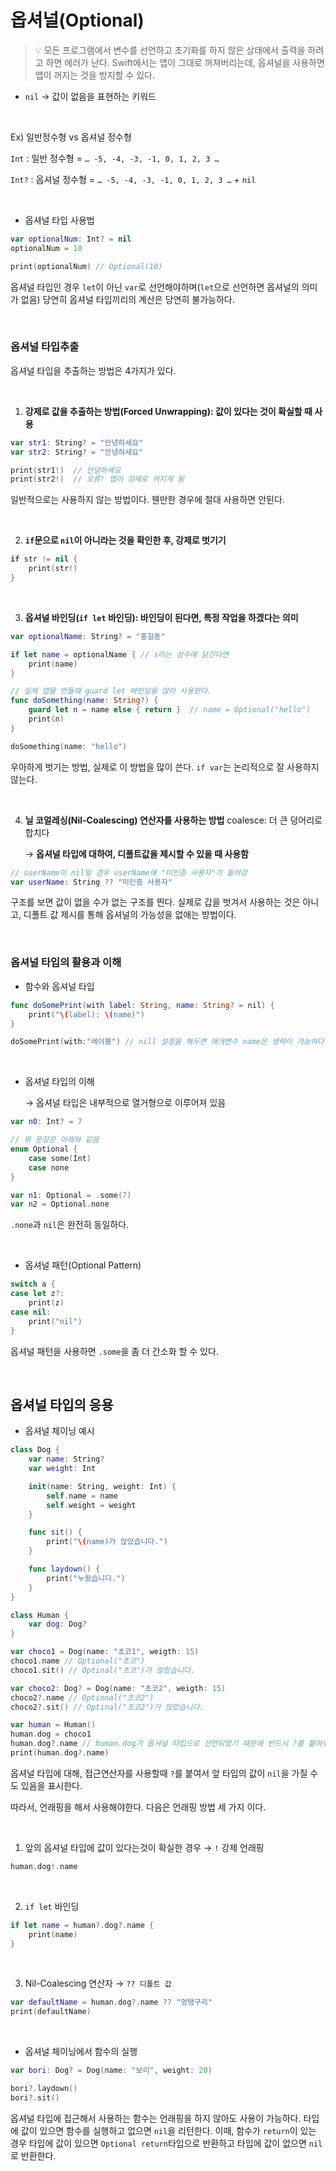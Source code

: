 # 옵셔널(Optional)


> 💡 모든 프로그램에서 변수를 선언하고 초기화를 하지 않은 상태에서 출력을 하려고 하면 에러가 난다. Swift에서는 앱이 그대로 꺼져버리는데, 옵셔널을 사용하면 앱이 꺼지는 것을 방지할 수 있다.


- `nil` → 값이 없음을 표현하는 키워드

<br>

Ex) 일반정수형 vs 옵셔널 정수형

`Int` : 일반 정수형 = `… -5, -4, -3, -1, 0, 1, 2, 3 …`

`Int?` : 옵셔널 정수형 = `… -5, -4, -3, -1, 0, 1, 2, 3 …` + `nil`

<br>

- 옵셔널 타입 사용법

```swift
var optionalNum: Int? = nil
optionalNum = 10

print(optionalNum) // Optional(10)
```

옵셔널 타입인 경우 `let`이 아닌 `var`로 선언해야하며(`let`으로 선언하면 옵셔널의 의미가 없음) 당연히 옵셔널 타입끼리의 계산은 당연히 불가능하다.

<br>

### 옵셔널 타입추출


옵셔널 타입을 추출하는 방법은 4가지가 있다. 

<br>

1. **강제로 값을 추출하는 방법(Forced Unwrapping): 값이 있다는 것이 확실할 때 사용**

```swift
var str1: String? = "안녕하세요"
var str2: String? = "안녕하세요"

print(str1!)  // 안녕하세요
print(str2!)  // 오류! 앱이 강제로 꺼지게 됨
```

일반적으로는 사용하지 않는 방법이다. 웬만한 경우에 절대 사용하면 안된다.

<br>

2. **`if`문으로 `nil`이 아니라는 것을 확인한 후, 강제로 벗기기**

```swift
if str != nil {
	print(str!)
}
```

<br>

3. **옵셔널 바인딩(`if let` 바인딩): 바인딩이 된다면, 특정 작업을 하겠다는 의미**

```swift
var optionalName: String? = "홍길동"

if let name = optionalName { // s라는 상수에 담긴다면
	print(name)
}

// 실제 앱을 만들때 guard let 바인딩을 많이 사용한다.
func doSomething(name: String?) {
	guard let n = name else { return }  // name = Optional("hello")
	print(n)
}

doSomething(name: "hello")
```

우아하게 벗기는 방법, 실제로 이 방법을 많이 쓴다. `if var`는 논리적으로 잘 사용하지 않는다.

<br>

4. **닐 코얼레싱(Nil-Coalescing) 연산자를 사용하는 방법** coalesce: 더 큰 덩어리로 합치다
    
    → **옵셔널 타입에 대하여, 디폴트값을 제시할 수 있을 때 사용함**
    

```swift
// userName이 nil일 경우 userName에 "미인증 사용자"가 들어감
var userName: String ?? "미인증 사용자" 
```

구조를 보면 값이 없을 수가 없는 구조를 띈다. 실제로 갑을 벗겨서 사용하는 것은 아니고, 디폴트 값 제시를 통해 옵셔널의 가능성을 없애는 방법이다.

<br>

### 옵셔널 타입의 활용과 이해

- 함수와 옵셔널 타입

```swift
func doSomePrint(with label: String, name: String? = nil) {
	print("\(label): \(name)")
}

doSomePrint(with:"레이블") // nill 설정을 해두면 매개변수 name은 생략이 가능하다.
```

<br>

- 옵셔널 타입의 이해
    
    → 옵셔널 타입은 내부적으로 열거형으로 이루어져 있음
    

```swift
var n0: Int? = 7

// 위 문장은 아래와 같음
enum Optional {
	case some(Int)
	case none
}

var n1: Optional = .some(7)
var n2 = Optional.none
```

`.none`과 `nil`은 완전히 동일하다.

<br>

- 옵셔널 패턴(Optional Pattern)

```swift
switch a {
case let z?:
	print(z)
case nil:
	print("nil")	
}
```

옵셔널 패턴을 사용하면 `.some`을 좀 더 간소화 할 수 있다.

<br>

## 옵셔널 타입의 응용


- 옵셔널 체이닝 예시

```swift
class Dog {
	var name: String?
	var weight: Int

	init(name: String, weight: Int) {
		self.name = name
		self.weight = weight
	}

	func sit() {
		print("\(name)가 앉았습니다.")
	}

	func laydown() {
		print("누웠습니다.")
	}
}

class Human {
	var dog: Dog?
}

var choco1 = Dog(name: "초코1", weigth: 15)
choco1.name // Optional("초코")
choco1.sit() // Optinal("초코")가 앉았습니다.

var choco2: Dog? = Dog(name: "초코2", weigth: 15)
choco2?.name // Optional("초코2")
choco2?.sit() // Optinal("초코2")가 앉았습니다.

var human = Human()
human.dog = choco1
human.dog?.name // human.dog가 옵셔널 타입으로 선언되었기 때문에 반드시 ?를 붙여줘야한다.
print(human.dog?.name)
```

옵셔널 타입에 대해, 접근연산자를 사용할때 `?`를 붙여서 앞 타입의 값이 `nil`을 가질 수도 있음을 표시한다.

따라서, 언래핑을 해서 사용해야한다. 다음은 언래핑 방법 세 가지 이다.

<br>

1. 앞의 옵셔널 타입에 값이 있다는것이 확실한 경우 → `!` 강제 언래핑

```swift
human.dog!.name
```

<br>

2. `if let` 바인딩

```swift
if let name = human?.dog?.name {
	print(name)
}
```

<br>

3. Nil-Coalescing 연산자 → `?? 디폴트 값`

```swift
var defaultName = human.dog?.name ?? "멍탱구리"
print(defaultName)
```

<br>

- 옵셔널 체이닝에서 함수의 실행

```swift
var bori: Dog? = Dog(name: "보리", weight: 20)

bori?.laydown()
bori?.sit()
```

옵셔널 타입에 접근해서 사용하는 함수는 언래핑을 하지 않아도 사용이 가능하다. 타입에 값이 있으면 함수를 실행하고 없으면 `nil`을 리턴한다. 이때, 함수가 `return`이 있는 경우 타입에 값이 있으면 `Optional return`타입으로 반환하고 타입에 값이 없으면 `nil`로 반환한다.